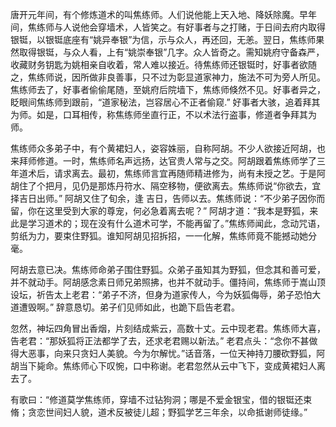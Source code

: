唐开元年间，有个修炼道术的叫焦练师。人们说他能上天入地、降妖除魔。早年间，焦练师与人说他会穿墙术，人皆笑之。有好事者与之打赌，于日间去府内取得银铤，以银铤底座有“姚异奉银”为信，示与众人，再还回，无恙。翌日，焦练师果然取得银铤，与众人看，上有“姚崇奉银”几字。众人皆奇之。需知姚府守备森严，收藏财务钥匙为姚相亲自收着，常人难以接近。待焦练师还银铤时，好事者欲随之，焦练师说，因所做非良善事，只不过为彰显道家神力，施法不可为旁人所见。焦练师去了，好事者偷偷尾随，至姚府后院墙下，焦练师倏然不见。好事者异之，眨眼间焦练师到跟前，“道家秘法，岂容居心不正者偷窥.” 好事者大骇，追着拜其为师。如是，口耳相传，称焦练师坐直行正，不以术法行盗事，修道者争拜其为师。

焦练师众多弟子中，有个黄裙妇人，姿容姝丽，自称阿胡。不少人欲接近阿胡，也来拜师修道。一时，焦练师名声远扬，达官贵人常与之交。阿胡跟着焦练师学了三年道术后，请求离去。最初，焦练师言宜再随师精进修为，尚有未授之艺。于是阿胡住了个把月，见仍是那炼丹符水、隔空移物，便欲离去。焦练师说“你欲去，宜择吉日出师。” 阿胡又住了旬余，逢
吉日，告师以去。焦练师说：“不少弟子因你而留，你在这里受到大家的尊宠，何必急着离去呢？” 阿胡才道：“我本是野狐，来此是学习道术的；现在没有什么道术可学，不能再留了。”焦练师闻此，念动咒语，剪纸为力，要束住野狐。谁知阿胡见招拆招，一一化解，焦练师竟不能撼动她分毫。

阿胡去意已决。焦练师命弟子围住野狐。众弟子虽知其为野狐，但念其和善可爱，并不就动手。阿胡感念素日师兄弟照拂，也并不就动手。僵持间，焦练师于嵩山顶设坛，祈告太上老君：“弟子不济，但身为道家传人，今为妖狐侮辱，弟子恐怕大道遭毁啊。” 辞意恳切。弟子们见师如此，也跪下启告老君。

忽然，神坛四角冒出香烟，片刻结成紫云，高数十丈。云中现老君。焦练师大喜，告老君：“那妖狐将正法都学了去，还求老君赐以新法。” 老君点头：“念你不甚做得大恶事，向来只贪妇人美貌。今为尔解忧。”话音落，一位天神持刀腰砍野狐，阿胡当下毙命。焦练师心下叹惋，口中称谢。老君忽然从云中飞下，变成黄裙妇人离去了。

有歌曰：“修道莫学焦练师，穿墙不过钻狗洞；哪是不爱金银宝，借的银铤还束脩；贪恋世间妇人貌，道术反被徒儿超；野狐学艺三年余，以命抵谢师徒缘。”
